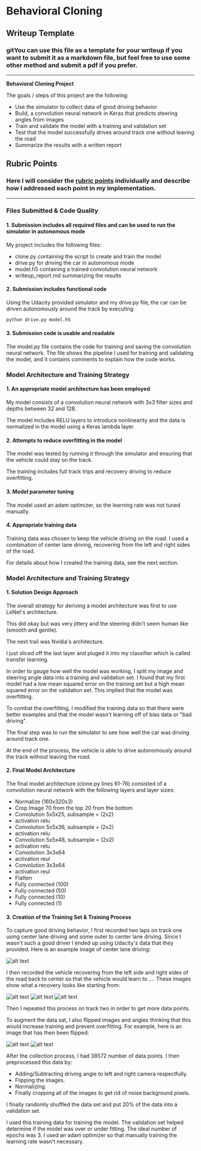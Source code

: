 # **Behavioral Cloning** 

## Writeup Template

### gitYou can use this file as a template for your writeup if you want to submit it as a markdown file, but feel free to use some other method and submit a pdf if you prefer.

---

**Behavioral Cloning Project**

The goals / steps of this project are the following:
* Use the simulator to collect data of good driving behavior
* Build, a convolution neural network in Keras that predicts steering angles from images
* Train and validate the model with a training and validation set
* Test that the model successfully drives around track one without leaving the road
* Summarize the results with a written report


[//]: # (Image References)

[image2]: ./examples/center_lane_driving.jpg "CenterDriving"
[image3]: ./examples/Recovery1.jpg "Recovery Image"
[image4]: ./examples/Recovery2.jpg "Recovery Image"
[image5]: ./examples/Recovery3.jpg "Recovery Image"
[image6]: ./examples/NormalImg.jpg "Normal Image"
[image7]: ./examples/FlipedImg.jpg "Flipped Image"

## Rubric Points
### Here I will consider the [rubric points](https://review.udacity.com/#!/rubrics/432/view) individually and describe how I addressed each point in my implementation.  

---
### Files Submitted & Code Quality

#### 1. Submission includes all required files and can be used to run the simulator in autonomous mode

My project includes the following files:
* clone.py containing the script to create and train the model
* drive.py for driving the car in autonomous mode
* model.h5 containing a trained convolution neural network 
* writeup_report.md summarizing the results

#### 2. Submission includes functional code
Using the Udacity provided simulator and my drive.py file, the car can be driven autonomously around the track by executing 
```sh
python drive.py model.h5
```

#### 3. Submission code is usable and readable

The model.py file contains the code for training and saving the convolution neural network. The file shows the pipeline I used for training and validating the model, and it contains comments to explain how the code works.

### Model Architecture and Training Strategy

#### 1. An appropriate model architecture has been employed

My model consists of a convolution neural network with 3x3 filter sizes and depths between 32 and 128.

The model includes RELU layers to introduce nonlinearity and the data is normalized in the model using a Keras lambda layer. 

#### 2. Attempts to reduce overfitting in the model

The model was tested by running it through the simulator and ensuring that the vehicle could stay on the track.

The training includes full track trips and recovery driving to reduce overfitting.

#### 3. Model parameter tuning

The model used an adam optimizer, so the learning rate was not tuned manually.

#### 4. Appropriate training data

Training data was chosen to keep the vehicle driving on the road. I used a combination of center lane driving, recovering from the left and right sides of the road.

For details about how I created the training data, see the next section. 

### Model Architecture and Training Strategy

#### 1. Solution Design Approach

The overall strategy for deriving a model architecture was first to use LeNet's architecture.

This did okay but was very jittery and the steering didn't seem human like (smooth and gentle).

The next trail was Nvidia's architecture.

I just sliced off the last layer and pluged it into my classifier which is called transfer learning.

In order to gauge how well the model was working, I split my image and steering angle data into a training and validation set. I found that my first model had a low mean squared error on the training set but a high mean squared error on the validation set. This implied that the model was overfitting. 

To combat the overfitting, I modified the training data so that there were better examples and that the model wasn't learning off of bias data or "bad driving". 

The final step was to run the simulator to see how well the car was driving around track one.

At the end of the process, the vehicle is able to drive autonomously around the track without leaving the road.

#### 2. Final Model Architecture

The final model architecture (clone.py lines 61-76) consisted of a convolution neural network with the following layers and layer sizes:
* Normalize (160x320x3)
* Crop Image 70 from the top 20 from the bottom
* Convolution 5x5x25, subsample = (2x2)
* activation relu
* Convolution 5x5x36, subsample = (2x2)
* activation relu
* Convolution 5x5x48, subsample = (2x2)
* activation relu
* Convolution 3x3x64
* activation reul
* Convolution 3x3x64
* activation reul
* Flatten
* Fully connected (100)
* Fully connected (50)
* Fully connected (10)
* Fully connected (1)

#### 3. Creation of the Training Set & Training Process

To capture good driving behavior, I first recorded two laps on track one using center lane driving and some outer to center lane driving. Since I wasn't such a good driver I ended up using Udacity's data that they provided. Here is an example image of center lane driving:

![alt text][image2]

I then recorded the vehicle recovering from the left side and right sides of the road back to center so that the vehicle would learn to .... These images show what a recovery looks like starting from:

![alt text][image3]
![alt text][image4]
![alt text][image5]

Then I repeated this process on track two in order to get more data points.

To augment the data sat, I also flipped images and angles thinking that this would increase training and prevent overfitting. For example, here is an image that has then been flipped:

![alt text][image6]
![alt text][image7]

After the collection process, I had 38572 number of data points. I then preprocessed this data by:
* Adding/Subtracting driving angle to left and right camera respectfully.
* Flipping the images.
* Normalizing.
* Finally cropping all of the images to get rid of noise background pixels.


I finally randomly shuffled the data set and put 20% of the data into a validation set. 

I used this training data for training the model. The validation set helped determine if the model was over or under fitting. The ideal number of epochs was 3. I used an adam optimizer so that manually training the learning rate wasn't necessary.
